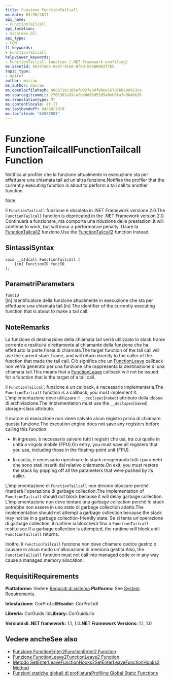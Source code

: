 ```yaml
---
title: Funzione FunctionTailcall
ms.date: 03/30/2017
api_name:
- FunctionTailcall
api_location:
- mscorwks.dll
api_type:
- COM
f1_keywords:
- FunctionTailcall
helpviewer_keywords:
- FunctionTailcall function [.NET Framework profiling]
ms.assetid: 66347e03-9a97-41e8-8f9d-89b80803f7b5
topic_type:
- apiref
author: mairaw
ms.author: mairaw
ms.openlocfilehash: 4686710c105ef002fe30f8b6e167d760088913ce
ms.sourcegitcommit: 2701302a99cafbe0d86d53d540eb0fa7e9b46b36
ms.translationtype: MT
ms.contentlocale: it-IT
ms.lasthandoff: 04/28/2019
ms.locfileid: "64587003"
---
```

# <a name="functiontailcall-function"></a><span data-ttu-id="17fff-102">Funzione FunctionTailcall</span><span class="sxs-lookup"><span data-stu-id="17fff-102">FunctionTailcall Function</span></span>
<span data-ttu-id="17fff-103">Notifica al profiler che la funzione attualmente in esecuzione sta per effettuare una chiamata tail ad un'altra funzione.</span><span class="sxs-lookup"><span data-stu-id="17fff-103">Notifies the profiler that the currently executing function is about to perform a tail call to another function.</span></span>  
  
> [!NOTE]
>  <span data-ttu-id="17fff-104">Il `FunctionTailcall` funzione è obsoleta in .NET Framework versione 2.0.</span><span class="sxs-lookup"><span data-stu-id="17fff-104">The `FunctionTailcall` function is deprecated in the .NET Framework version 2.0.</span></span> <span data-ttu-id="17fff-105">Continuerà a funzionare, ma comporta una riduzione delle prestazioni.</span><span class="sxs-lookup"><span data-stu-id="17fff-105">It will continue to work, but will incur a performance penalty.</span></span> <span data-ttu-id="17fff-106">Usare la [FunctionTailcall2](../../../../docs/framework/unmanaged-api/profiling/functiontailcall2-function.md) funzione.</span><span class="sxs-lookup"><span data-stu-id="17fff-106">Use the [FunctionTailcall2](../../../../docs/framework/unmanaged-api/profiling/functiontailcall2-function.md) function instead.</span></span>  
  
## <a name="syntax"></a><span data-ttu-id="17fff-107">Sintassi</span><span class="sxs-lookup"><span data-stu-id="17fff-107">Syntax</span></span>  
  
```  
void __stdcall FunctionTailcall (  
    [in] FunctionID funcID  
);  
```  
  
## <a name="parameters"></a><span data-ttu-id="17fff-108">Parametri</span><span class="sxs-lookup"><span data-stu-id="17fff-108">Parameters</span></span>  
 `funcID`  
 <span data-ttu-id="17fff-109">[in] Identificatore della funzione attualmente in esecuzione che sta per effettuare una chiamata tail.</span><span class="sxs-lookup"><span data-stu-id="17fff-109">[in] The identifier of the currently executing function that is about to make a tail call.</span></span>  
  
## <a name="remarks"></a><span data-ttu-id="17fff-110">Note</span><span class="sxs-lookup"><span data-stu-id="17fff-110">Remarks</span></span>  
 <span data-ttu-id="17fff-111">La funzione di destinazione della chiamata tail verrà utilizzato lo stack frame corrente e restituirà direttamente al chiamante della funzione che ha effettuato la parte finale di chiamata.</span><span class="sxs-lookup"><span data-stu-id="17fff-111">The target function of the tail call will use the current stack frame, and will return directly to the caller of the function that made the tail call.</span></span> <span data-ttu-id="17fff-112">Ciò significa che un [FunctionLeave](../../../../docs/framework/unmanaged-api/profiling/functionleave-function.md) callback non verrà generato per una funzione che rappresenta la destinazione di una chiamata tail.</span><span class="sxs-lookup"><span data-stu-id="17fff-112">This means that a [FunctionLeave](../../../../docs/framework/unmanaged-api/profiling/functionleave-function.md) callback will not be issued for a function that is the target of a tail call.</span></span>  
  
 <span data-ttu-id="17fff-113">Il `FunctionTailcall` funzione è un callback, è necessario implementarla.</span><span class="sxs-lookup"><span data-stu-id="17fff-113">The `FunctionTailcall` function is a callback; you must implement it.</span></span> <span data-ttu-id="17fff-114">L'implementazione deve utilizzare il `__declspec`(`naked`) attributo della classe di archiviazione.</span><span class="sxs-lookup"><span data-stu-id="17fff-114">The implementation must use the `__declspec`(`naked`) storage-class attribute.</span></span>  
  
 <span data-ttu-id="17fff-115">Il motore di esecuzione non viene salvato alcun registro prima di chiamare questa funzione.</span><span class="sxs-lookup"><span data-stu-id="17fff-115">The execution engine does not save any registers before calling this function.</span></span>  
  
- <span data-ttu-id="17fff-116">In ingresso, è necessario salvare tutti i registri che usi, tra cui quelle in unità a virgola mobile (FPU).</span><span class="sxs-lookup"><span data-stu-id="17fff-116">On entry, you must save all registers that you use, including those in the floating-point unit (FPU).</span></span>  
  
- <span data-ttu-id="17fff-117">In uscita, è necessario ripristinare lo stack recuperando tutti i parametri che sono stati inseriti dal relativo chiamante.</span><span class="sxs-lookup"><span data-stu-id="17fff-117">On exit, you must restore the stack by popping off all the parameters that were pushed by its caller.</span></span>  
  
 <span data-ttu-id="17fff-118">L'implementazione di `FunctionTailcall` non devono bloccare perché ritarderà l'operazione di garbage collection.</span><span class="sxs-lookup"><span data-stu-id="17fff-118">The implementation of `FunctionTailcall` should not block because it will delay garbage collection.</span></span> <span data-ttu-id="17fff-119">L'implementazione non deve tentare una garbage collection perché lo stack potrebbe non essere in uno stato di garbage collection adatto.</span><span class="sxs-lookup"><span data-stu-id="17fff-119">The implementation should not attempt a garbage collection because the stack may not be in a garbage collection-friendly state.</span></span> <span data-ttu-id="17fff-120">Se si tenta un'operazione di garbage collection, il runtime si bloccherà fino a `FunctionTailcall` restituisce.</span><span class="sxs-lookup"><span data-stu-id="17fff-120">If a garbage collection is attempted, the runtime will block until `FunctionTailcall` returns.</span></span>  
  
 <span data-ttu-id="17fff-121">Inoltre, il `FunctionTailcall` funzione non deve chiamare codice gestito o causare in alcun modo un'allocazione di memoria gestita.</span><span class="sxs-lookup"><span data-stu-id="17fff-121">Also, the `FunctionTailcall` function must not call into managed code or in any way cause a managed memory allocation.</span></span>  
  
## <a name="requirements"></a><span data-ttu-id="17fff-122">Requisiti</span><span class="sxs-lookup"><span data-stu-id="17fff-122">Requirements</span></span>  
 <span data-ttu-id="17fff-123">**Piattaforme:** Vedere [Requisiti di sistema](../../../../docs/framework/get-started/system-requirements.md).</span><span class="sxs-lookup"><span data-stu-id="17fff-123">**Platforms:** See [System Requirements](../../../../docs/framework/get-started/system-requirements.md).</span></span>  
  
 <span data-ttu-id="17fff-124">**Intestazione:** CorProf.idl</span><span class="sxs-lookup"><span data-stu-id="17fff-124">**Header:** CorProf.idl</span></span>  
  
 <span data-ttu-id="17fff-125">**Libreria:** CorGuids.lib</span><span class="sxs-lookup"><span data-stu-id="17fff-125">**Library:** CorGuids.lib</span></span>  
  
 <span data-ttu-id="17fff-126">**Versioni di .NET framework:** 1.1, 1.0</span><span class="sxs-lookup"><span data-stu-id="17fff-126">**.NET Framework Versions:** 1.1, 1.0</span></span>  
  
## <a name="see-also"></a><span data-ttu-id="17fff-127">Vedere anche</span><span class="sxs-lookup"><span data-stu-id="17fff-127">See also</span></span>

- [<span data-ttu-id="17fff-128">Funzione FunctionEnter2</span><span class="sxs-lookup"><span data-stu-id="17fff-128">FunctionEnter2 Function</span></span>](../../../../docs/framework/unmanaged-api/profiling/functionenter2-function.md)
- [<span data-ttu-id="17fff-129">Funzione FunctionLeave2</span><span class="sxs-lookup"><span data-stu-id="17fff-129">FunctionLeave2 Function</span></span>](../../../../docs/framework/unmanaged-api/profiling/functionleave2-function.md)
- [<span data-ttu-id="17fff-130">Metodo SetEnterLeaveFunctionHooks2</span><span class="sxs-lookup"><span data-stu-id="17fff-130">SetEnterLeaveFunctionHooks2 Method</span></span>](../../../../docs/framework/unmanaged-api/profiling/icorprofilerinfo2-setenterleavefunctionhooks2-method.md)
- [<span data-ttu-id="17fff-131">Funzioni statiche globali di profilatura</span><span class="sxs-lookup"><span data-stu-id="17fff-131">Profiling Global Static Functions</span></span>](../../../../docs/framework/unmanaged-api/profiling/profiling-global-static-functions.md)
